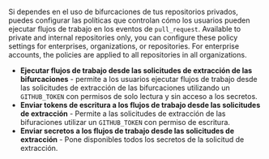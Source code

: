 Si dependes en el uso de bifurcaciones de tus repositorios privados, puedes configurar las políticas que controlan cómo los usuarios pueden ejecutar flujos de trabajo en los eventos de `pull_request`. Available to private and internal repositories only, you can configure these policy settings for enterprises, organizations, or repositories. For enterprise accounts, the policies are applied to all repositories in all organizations.

- **Ejecutar flujos de trabajo desde las solicitudes de extracción de las bifurcaciones** - permite a los usuarios ejecutar flujos de trabajo desde las solicitudes de extracción de las bifurcaciones utilizando un `GITHUB_TOKEN` con permisos de solo lectura y sin acceso a los secretos.
- **Enviar tokens de escritura a los flujos de trabajo desde las solicitudes de extracción** - Permite a las solicitudes de extracción de las bifuraciones utilizar un `GITHUB_TOKEN` con permiso de escritura.
- **Enviar secretos a los flujos de trabajo desde las solicitudes de extracción** - Pone disponibles todos los secretos de la solicitud de extracción.
